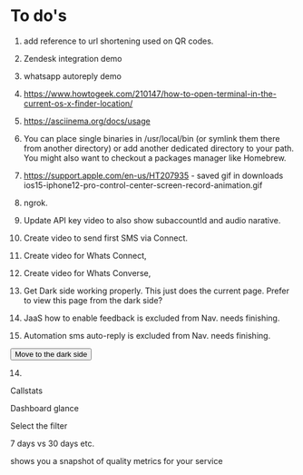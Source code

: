 # To do's

1. add reference to url shortening used on QR codes.
2. Zendesk integration demo
3. whatsapp autoreply demo
4. https://www.howtogeek.com/210147/how-to-open-terminal-in-the-current-os-x-finder-location/
5. https://asciinema.org/docs/usage
6. You can place single binaries in /usr/local/bin (or symlink them there from another directory) or add another dedicated directory to your path. You might also want to checkout a packages manager like Homebrew.
7. https://support.apple.com/en-us/HT207935 - saved gif in downloads ios15-iphone12-pro-control-center-screen-record-animation.gif
8. ngrok.
9. Update API key video to also show subaccountId and audio narative.
10. Create video to send first SMS via Connect.
11. Create video for Whats Connect,
12. Create video for Whats Converse,

13. Get Dark side working properly. This just does the current page.
Prefer to view this page from the dark side?

14. JaaS how to enable feedback is excluded from Nav.  needs finishing.

15. Automation sms auto-reply is excluded from Nav.  needs finishing.

<button class="btn js-toggle-dark-mode">Move to the dark side</button>

<script>
const toggleDarkMode = document.querySelector('.js-toggle-dark-mode');

jtd.addEvent(toggleDarkMode, 'click', function(){
  if (jtd.getTheme() === 'dark') {
    jtd.setTheme('light');
    toggleDarkMode.textContent = 'Move to the dark side';
  } else {
    jtd.setTheme('dark');
    toggleDarkMode.textContent = 'Return to the light';
  }
});
</script>

14.





Callstats

Dashboard glance

Select the filter

7 days vs 30 days etc.

shows you a snapshot of quality metrics for your service
